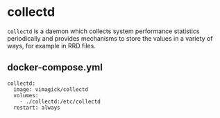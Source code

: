 collectd
========

`collectd` is a daemon which collects system performance statistics periodically
and provides mechanisms to store the values in a variety of ways, for example
in RRD files.

## docker-compose.yml

```
collectd:
  image: vimagick/collectd
  volumes:
    - ./collectd:/etc/collectd
  restart: always
```
